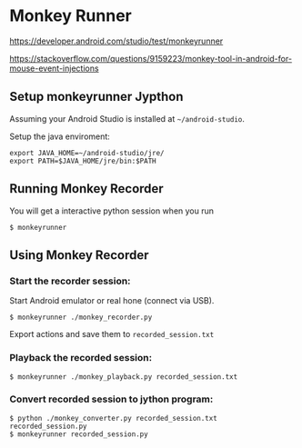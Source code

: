 # Monkey Runner

https://developer.android.com/studio/test/monkeyrunner

https://stackoverflow.com/questions/9159223/monkey-tool-in-android-for-mouse-event-injections


## Setup monkeyrunner Jypthon
Assuming your Android Studio is installed at `~/android-studio`.

Setup the java enviroment:
```
export JAVA_HOME=~/android-studio/jre/
export PATH=$JAVA_HOME/jre/bin:$PATH
```

## Running Monkey Recorder
You will get a interactive python session when you run
```
$ monkeyrunner
```


## Using Monkey Recorder
### Start the recorder session:

Start Android emulator or real hone (connect via USB).
```
$ monkeyrunner ./monkey_recorder.py
```
Export actions and save them to `recorded_session.txt`


### Playback the recorded session:
```
$ monkeyrunner ./monkey_playback.py recorded_session.txt
```


### Convert recorded session to jython program:
```
$ python ./monkey_converter.py recorded_session.txt recorded_session.py
$ monkeyrunner recorded_session.py
```



